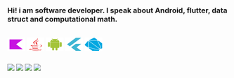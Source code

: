 ### Hi! i am software developer. I speak about Android, flutter, data struct and computational math. 
 <div>
  
</div>
 
 
 <div style="display: inline_block"><br>
  <img align="center" alt="Tu-Kt" height="30" width="40" src="https://raw.githubusercontent.com/devicons/devicon/master/icons/kotlin/kotlin-plain.svg">
    <img align="center" alt="Tu-Ja" height="30" width="40" src="https://raw.githubusercontent.com/devicons/devicon/master/icons/java/java-plain.svg">
  <img align="center" alt="Tu-An" height="30" width="40" src="https://raw.githubusercontent.com/devicons/devicon/master/icons/android/android-plain.svg">
  <img align="center" alt="Tu-Kt" height="30" width="40" src="https://raw.githubusercontent.com/devicons/devicon/master/icons/flutter/flutter-plain.svg">
   <img align="center" alt="Tu-Kt" height="30" width="40" src="https://raw.githubusercontent.com/devicons/devicon/master/icons/dart/dart-plain.svg">

</div>
 
##
 
 <div> 
  <a href="https://www.youtube.com/channel/UCU5FV-Z4JxwqCW5mTsbOwEQ" target="_blank"><img src="https://img.shields.io/badge/YouTube-FF0000?style=for-the-badge&logo=youtube&logoColor=white" target="_blank"></a>
   <a href="https://dev.to/tumusx" target="_blank"><img src="https://img.shields.io/badge/dev.to-0A0A0A?style=for-the-badge&logo=dev.to&logoColor=white" target="_blank"></a>
  <a href = "mailto:tumusx1@gmail.com"><img src="https://img.shields.io/badge/-Gmail-%23333?style=for-the-badge&logo=gmail&logoColor=white" target="_blank"></a>
  <a href="https://www.linkedin.com/in/tumusx" target="_blank"><img src="https://img.shields.io/badge/-LinkedIn-%230077B5?style=for-the-badge&logo=linkedin&logoColor=white" target="_blank"></a> 
  
  </div>
